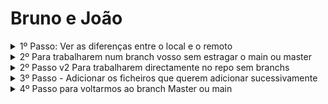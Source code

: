 # Bruno e João

<details>
<summary>1º Passo: Ver as diferenças entre o local e o remoto</summary>

```bash
git status
```
Passo para actualizar o nosso repo LOCAL.

```bash
git pull origin master
```
</details>

<details>
<summary>2º Para trabalharem num branch vosso sem estragar o main ou master</summary>
> :warning: **Aviso:** Para trabalharem num branch individual

git checkout -b 202407161357-%Issue%-%Task%-%DescricaoDoActualizado%
 
202407161357 é AnoMesDiaHoraMin.
  
%Issue% é o 1.1.
  
%Task% é o 1.1.1.
   
%DescricaoDoActualizado% é a vossa descricao "UpdateDoExercicio".
</details>
<details>
<summary>2º Passo v2 Para trabalharem directamente no repo sem branchs</summary>
  > :warning: **Aviso:** Para trabalharem directamente no principal.
  
	git add /1.1-introdução-ao-Devops.md
 
	... um por cada ficheiro
 
   Passo o push (o enviar do ficheiro para  repo) .
   
	git push -u origin main` (ou master)
 
   Passo para confirmar os ficheiros enviados (commit) com a mensagem desejada -m .
   
	git commit -m 202407161357-%Issue%-%Task%-%DescricaoDoActualizado%
 
   So para confirmar tudo.
   
	git push
	git status
 </details>
 
<details>
<summary>3º Passo - Adicionar os ficheiros que querem adicionar sucessivamente</summary>
	git add /1.1-introdução-ao-Devops.md
 
	... um por cada ficheiro
 
   Passo o push (o enviar do ficheiro para  repo) 
   
	git push -u origin 202407161357-%Issue%-%Task%-%DescricaoDoActualizado%
 
   Passo para confirmar os ficheiros enviados (commit) com a mensagem desejada -m 
   
	git commit -m 202407161357-%Issue%-%Task%-%DescricaoDoActualizado%
 
   So para confirmar tudo
   
	git push
	git status
</details>

<details>
<summary>4º Passo para voltarmos ao branch Master ou main</summary>
	git checkout master
 
   Passo para actualizar o nosso repo LOCAL.
   
	git pull origin master
</details>
